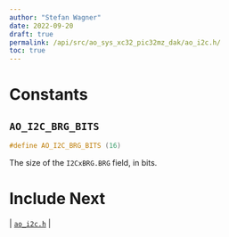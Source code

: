 ```yaml
---
author: "Stefan Wagner"
date: 2022-09-20
draft: true
permalink: /api/src/ao_sys_xc32_pic32mz_dak/ao_i2c.h/
toc: true
---
```


# Constants

## `AO_I2C_BRG_BITS`

```c
#define AO_I2C_BRG_BITS (16)
```

The size of the `I2CxBRG.BRG` field, in bits.

# Include Next

| [`ao_i2c.h`](../ao_sys_xc32_pic32_i2c/ao_i2c.h.md) |
